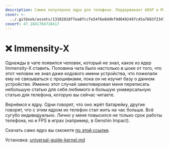 ```yaml
---
description: Самое популярное ядро для телефона. Поддерживает AOSP и MIUI.
cover: >-
  ../.gitbook/assets/13102818ffea8fccfe54f6e8d4bf9d0492497c45a7683f2347d8615c7f8f977ec995.png
coverY: 47.1841704718417
---
```


# ❌ Immensity-X

Однажды в чате появился человек, который не знал, какое из ядер Immensity-X ставить. Половина чата было настолько в шоке от того, что этот человек не знал даже кодового имени устройства, что пожелали ему не связываться с прошивками, пока он не изучит базу о данном устройстве. Именно этот случай замотивировал меня переписать небольшую статью для себя любимого в большую универсальную статью для телефона, которую вы сейчас читаете.

Вернёмся к ядру. Одни говорят, что оно жрёт батарейку, другие говорят, что с этим ядром их телефон стал жить на час больше. Всё сугубо индивидуально. Лично у меня повысился не только срок работы телефона, но и FPS в играх (например, в Genshin Impact).

Скачать само ядро вы сможете [по этой ссылке](https://www.pling.com/p/1530245).

Установка: [universal-guide-kernel.md](universal-guide-kernel.md "mention")
